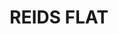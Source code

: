 ---
lastmod: '2025-04-06T06:05:20+00:00'
latitude: -34.378631
layout: suburb
longitude: 148.797264
postcode: '2586'
state: NSW
title: REIDS FLAT
url: /nsw/reids-flat/
---